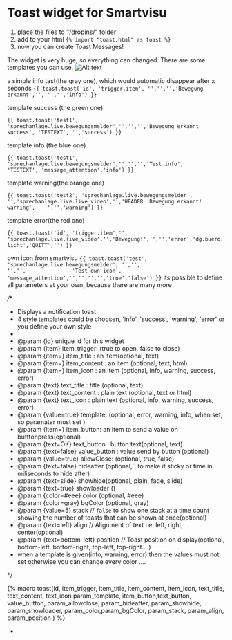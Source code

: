 # Toast widget for Smartvisu
1. place the files to
   "/dropins/" folder
2. add to your html
```{% import "toast.html" as toast %}```
3. now you can create Toast Messages!

The widget is very huge, so everything can changed. There are some templates you can use.
![Alt text](docu/example.png?raw=true "Example")

 a simple info tast(the gray one), which would automatic disappear after x seconds
```{{ toast.toast('id', 'trigger.item', '','','','Bewegung erkannt','', '','','info') }}```

template success (the green one)

```{{ toast.toast('test1', 'sprechanlage.live.bewegungsmelder','','','','Bewegung erkannt success',	'TESTEXT', '','success') }}```

template info (the blue one)

```{{ toast.toast('test1', 'sprechanlage.live.bewegungsmelder','','','','Test info',	'TESTEXT', 'message_attention','info') }}```

template warning(the orange one)

```{{ toast.toast('test2', 'sprechanlage.live.bewegungsmelder', '','sprechanlage.live.live_video','','HEADER  Bewegung erkannt! warning', 	'','','warning') }}```
  
template error(the red one)

```{{ toast.toast('id', 'trigger.item','', 'sprechanlage.live.live_video','','Bewegung!','','','error','dg.buero.licht','QUITT','') }}```

own icon from smartvisu
```{{ toast.toast('test', 'sprechanlage.live.bewegungsmelder', '','',							   '','',				'Test own icon', 'message_attention','','','','','true','false') }}```
 its possible to define all parameters at your own, because there are many more
  
*/**
* Displays a notification toast
* 4 style templates could be choosen, 'info', 'success', 'warning', 'error' or you define your own style
* 
* @param {id} unique id for this widget
* @param {item} item_trigger: (true to open, false to close)
* @param {item=} item_title : an item(optional, text)
* @param {item=} item_content : an item (optional, text, html)
* @param {item=} item_icon : an item (optional, info, warning, success, error)
* @param {text} text_title : title (optional, text)
* @param {text} text_content : plain text (optional, text or html)
* @param {text} text_icon : plain text (optional, info, warning, success, error)
* @param {value=true} template:  	 (optional, error, warning, info, when set, so paramater must set )
* @param {item=} item_button: an item to send a value on butttonpress(optional)
* @param {text=OK} text_button : button text(optional, text)
* @param {text=false} value_button : value send by button  (optional)
* @param {value=true} allowClose:  	 (optional, true, false)
* @param {text=false} hideafter (optional,`` to make it sticky or time in miliseconds to hide after)
* @param {text=slide} showhide(optional, plain, fade, slide)
* @param {text=true} showloader ()
* @param {color=#eee} color        (optional, #eee)
* @param {color=gray} bgColor          (optional, gray)
* @param {value=5} stack                     // `false` to show one stack at a time count showing the number of toasts that can be shown at once(optional)
* @param {text=left} align              // Alignment of text i.e. left, right, center(optional)
* @param {text=bottom-left} position   		// Toast position on display(optional, bottom-left, bottom-right, top-left, top-right....)
* when a template is given(info, warning, error) then the values must not set otherwise you can change every color ....
 
*/

{% macro toast(id, item_trigger, item_title, item_content, item_icon, text_title, text_content, text_icon,param_template, item_button,text_button, value_button, param_allowclose, param_hideafter, param_showhide, param_showloader, param_color,param_bgColor, param_stack, param_align, param_position ) %}

*
